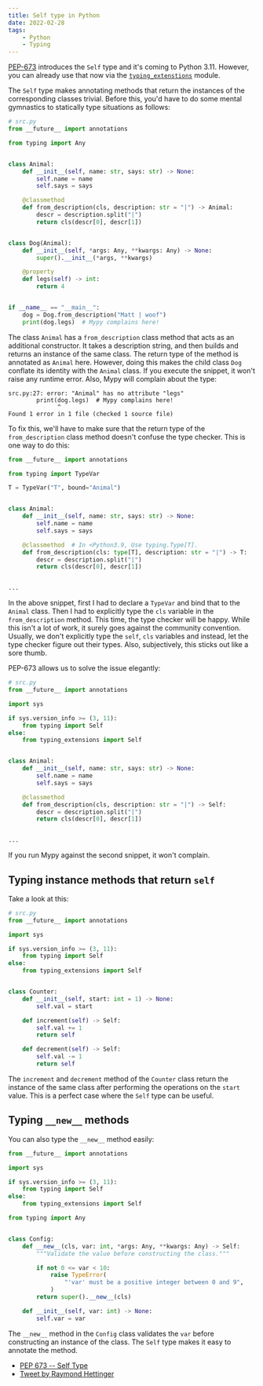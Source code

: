 ```yaml
---
title: Self type in Python
date: 2022-02-28
tags:
    - Python
    - Typing
---
```


[PEP-673](https://www.python.org/dev/peps/pep-0673/) introduces the `Self` type and it's
coming to Python 3.11. However, you can already use that now via the
[`typing_extenstions`](https://typing.readthedocs.io/) module.

The `Self` type makes annotating methods that return the instances of the corresponding
classes trivial. Before this, you'd have to do some mental gymnastics to statically type
situations as follows:

```python
# src.py
from __future__ import annotations

from typing import Any


class Animal:
    def __init__(self, name: str, says: str) -> None:
        self.name = name
        self.says = says

    @classmethod
    def from_description(cls, description: str = "|") -> Animal:
        descr = description.split("|")
        return cls(descr[0], descr[1])


class Dog(Animal):
    def __init__(self, *args: Any, **kwargs: Any) -> None:
        super().__init__(*args, **kwargs)

    @property
    def legs(self) -> int:
        return 4


if __name__ == "__main__":
    dog = Dog.from_description("Matt | woof")
    print(dog.legs)  # Mypy complains here!
```

The class `Animal` has a `from_description` class method that acts as an additional
constructor. It takes a description string, and then builds and returns an instance of
the same class. The return type of the method is annotated as `Animal` here. However,
doing this makes the child class `Dog` conflate its identity with the `Animal` class. If
you execute the snippet, it won't raise any runtime error. Also, Mypy will complain
about the type:

```
src.py:27: error: "Animal" has no attribute "legs"
        print(dog.legs)  # Mypy complains here!
              ^
Found 1 error in 1 file (checked 1 source file)
```

To fix this, we'll have to make sure that the return type of the `from_description`
class method doesn't confuse the type checker. This is one way to do this:

```python
from __future__ import annotations

from typing import TypeVar

T = TypeVar("T", bound="Animal")


class Animal:
    def __init__(self, name: str, says: str) -> None:
        self.name = name
        self.says = says

    @classmethod  # In <Python3.9, Use typing.Type[T].
    def from_description(cls: type[T], description: str = "|") -> T:
        descr = description.split("|")
        return cls(descr[0], descr[1])


...
```

In the above snippet, first I had to declare a `TypeVar` and bind that to the `Animal`
class. Then I had to explicitly type the `cls` variable in the `from_description`
method. This time, the type checker will be happy. While this isn't a lot of work, it
surely goes against the community convention. Usually, we don't explicitly type the
`self`, `cls` variables and instead, let the type checker figure out their types. Also,
subjectively, this sticks out like a sore thumb.

PEP-673 allows us to solve the issue elegantly:

```python
# src.py
from __future__ import annotations

import sys

if sys.version_info >= (3, 11):
    from typing import Self
else:
    from typing_extensions import Self


class Animal:
    def __init__(self, name: str, says: str) -> None:
        self.name = name
        self.says = says

    @classmethod
    def from_description(cls, description: str = "|") -> Self:
        descr = description.split("|")
        return cls(descr[0], descr[1])


...
```

If you run Mypy against the second snippet, it won't complain.

## Typing instance methods that return `self`

Take a look at this:

```python
# src.py
from __future__ import annotations

import sys

if sys.version_info >= (3, 11):
    from typing import Self
else:
    from typing_extensions import Self


class Counter:
    def __init__(self, start: int = 1) -> None:
        self.val = start

    def increment(self) -> Self:
        self.val += 1
        return self

    def decrement(self) -> Self:
        self.val -= 1
        return self
```

The `increment` and `decrement` method of the `Counter` class return the instance of the
same class after performing the operations on the `start` value. This is a perfect case
where the `Self` type can be useful.

## Typing `__new__` methods

You can also type the `__new__` method easily:

```python
from __future__ import annotations

import sys

if sys.version_info >= (3, 11):
    from typing import Self
else:
    from typing_extensions import Self

from typing import Any


class Config:
    def __new__(cls, var: int, *args: Any, **kwargs: Any) -> Self:
        """Validate the value before constructing the class."""

        if not 0 <= var < 10:
            raise TypeError(
                "'var' must be a positive integer between 0 and 9",
            )
        return super().__new__(cls)

    def __init__(self, var: int) -> None:
        self.var = var
```

The `__new__` method in the `Config` class validates the `var` before constructing an
instance of the class. The `Self` type makes it easy to annotate the method.

* [PEP 673 -- Self Type](https://www.python.org/dev/peps/pep-0673/)
* [Tweet by Raymond Hettinger](https://twitter.com/raymondh/status/1491187805636407298)
